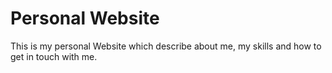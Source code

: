 # Personal Website
This is my personal Website which describe about me, my skills and how to get in touch with me.

